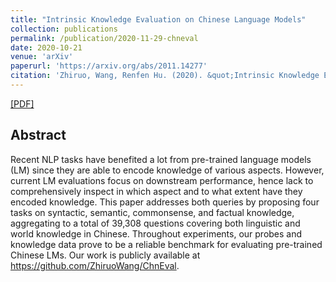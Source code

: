 ```yaml
---
title: "Intrinsic Knowledge Evaluation on Chinese Language Models"
collection: publications
permalink: /publication/2020-11-29-chneval
date: 2020-10-21
venue: 'arXiv'
paperurl: 'https://arxiv.org/abs/2011.14277'
citation: 'Zhiruo, Wang, Renfen Hu. (2020). &quot;Intrinsic Knowledge Evaluation on Chinese Language Models.&quot'
---
```


[[PDF]](https://arxiv.org/abs/2011.14277)

## Abstract
Recent NLP tasks have benefited a lot from pre-trained language models (LM) since they are able to encode knowledge of various aspects. However, current LM evaluations focus on downstream performance, hence lack to comprehensively inspect in which aspect and to what extent have they encoded knowledge. This paper addresses both queries by proposing four tasks on syntactic, semantic, commonsense, and factual knowledge, aggregating to a total of 39,308 questions covering both linguistic and world knowledge in Chinese. Throughout experiments, our probes and knowledge data prove to be a reliable benchmark for evaluating pre-trained Chinese LMs. Our work is publicly available at https://github.com/ZhiruoWang/ChnEval.
